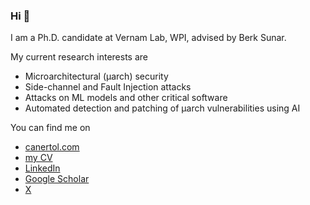 ### Hi 👋

I am a Ph.D. candidate at Vernam Lab, WPI, advised by Berk Sunar.

My current research interests are

- Microarchitectural (μarch) security
- Side-channel and Fault Injection attacks
- Attacks on ML models and other critical software
- Automated detection and patching of μarch vulnerabilities using AI

You can find me on
- [canertol.com](canertol.com)
- [my CV](https://canertol.com/assets/pdf/Caner_Tol_Resume.pdf)
- [LinkedIn](https://www.linkedin.com/in/canertol)
- [Google Scholar](https://scholar.google.com/citations?user=8RW20C8AAAAJ&hl=en)
- [X](x.com/canertol)

<!--
**canertol/canertol** is a ✨ _special_ ✨ repository because its `README.md` (this file) appears on your GitHub profile.

Here are some ideas to get you started:

- 🔭 I’m currently working on ...
- 🌱 I’m currently learning ...
- 👯 I’m looking to collaborate on ...
- 🤔 I’m looking for help with ...
- 💬 Ask me about ...
- 📫 How to reach me: ...
- 😄 Pronouns: ...
- ⚡ Fun fact: ...
-->
